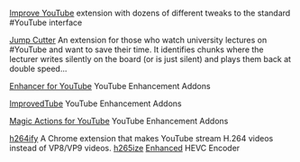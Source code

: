 
[Improve YouTube](https://chrome.google.com/webstore/detail/improve-youtube-video-you/bnomihfieiccainjcjblhegjgglakjdd)
extension with dozens of different tweaks to the standard #YouTube interface

[Jump Cutter](https://chrome.google.com/webstore/detail/jump-cutter/lmppdpldfpfdlipofacekcfleacbbncp/related)
An extension for those who watch university lectures on #YouTube and want to save their time. It identifies chunks where the lecturer writes silently on the board (or is just silent) and plays them back at double speed...

[Enhancer for YouTube](https://www.mrfdev.com/enhancer-for-youtube)
YouTube Enhancement Addons

[ImprovedTube](http://improvedtube.com/)
YouTube Enhancement Addons

[Magic Actions for YouTube](https://www.mycinema.pro/)
YouTube Enhancement Addons

[h264ify](https://github.com/erkserkserks/h264ify)
A Chrome extension that makes YouTube stream H.264 videos instead of VP8/VP9 videos.
[h265ize](https://github.com/FallingSnow/h265ize)
[Enhanced](https://github.com/alextrv/enhanced-h264ify)
HEVC Encoder
